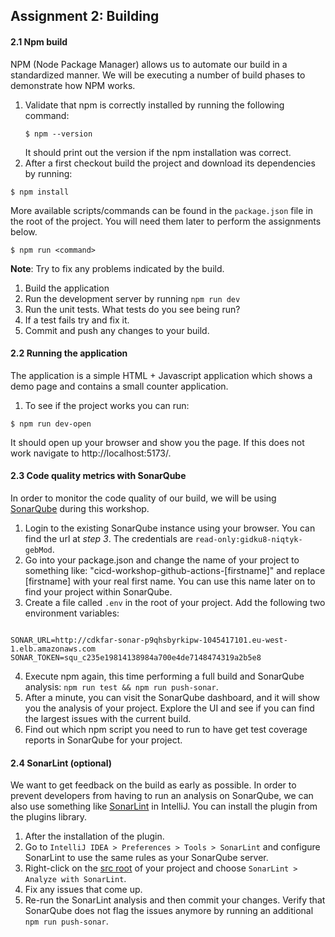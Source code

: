 ## Assignment 2: Building

#### 2.1 Npm build

NPM (Node Package Manager) allows us to automate our build in a standardized manner. 
We will be executing a number of build phases to demonstrate how NPM works.

1. Validate that npm is correctly installed by running the following command:
    ```
    $ npm --version
    ```
    It should print out the version if the npm installation was correct.
2. After a first checkout build the project and download its dependencies by running:
```
$ npm install 
```

More available scripts/commands can be found in the `package.json` file in the root of the project. 
You will need them later to perform the assignments below.

```
$ npm run <command>
```

**Note**: Try to fix any problems indicated by the build.

1.  Build the application
2.  Run the development server by running `npm run dev`
3.  Run the unit tests. What tests do you see being run?
4.  If a test fails try and fix it.
5.  Commit and push any changes to your build.

 
#### 2.2 Running the application

The application is a simple HTML + Javascript application which shows a demo page and contains a small counter application.

1. To see if the project works you can run:

```
$ npm run dev-open
```

It should open up your browser and show you the page. If this does not work navigate to http://localhost:5173/.


#### 2.3 Code quality metrics with SonarQube

In order to monitor the code quality of our build, we will be using [SonarQube](https://www.sonarqube.org) during this workshop. 

1.  Login to the existing SonarQube instance using your browser. You can find the url at *step 3*. The credentials are `read-only:gidku8-niqtyk-gebMod`.
2.  Go into your package.json and change the name of your project to something like: "cicd-workshop-github-actions-[firstname]" and replace [firstname] with your real first name. You can use this name later on to find your project within SonarQube.
3.  Create a file called `.env` in the root of your project. Add the following two environment variables:
```

SONAR_URL=http://cdkfar-sonar-p9qhsbyrkipw-1045417101.eu-west-1.elb.amazonaws.com
SONAR_TOKEN=squ_c235e19814138984a700e4de7148474319a2b5e8
```

4.  Execute npm again, this time performing a full build and SonarQube analysis: `npm run test && npm run push-sonar`.
5.  After a minute, you can visit the SonarQube dashboard, and it will show you the analysis of your project.
    Explore the UI and see if you can find the largest issues with the current build.
6.  Find out which npm script you need to run to have get test coverage reports in SonarQube for your project.

#### 2.4 SonarLint (optional)

We want to get feedback on the build as early as possible. In order to prevent developers from having to run an analysis on SonarQube, we can also use something like [SonarLint](https://plugins.jetbrains.com/plugin/7973-sonarlint) in IntelliJ. You can install the plugin from the plugins library. 

1.  After the installation of the plugin.  
2.  Go to `IntelliJ IDEA > Preferences > Tools > SonarLint` and configure SonarLint to use the same rules as your SonarQube server.
2.  Right-click on the [src root](/src) of your project and choose `SonarLint > Analyze with SonarLint`.
3.  Fix any issues that come up.
4.  Re-run the SonarLint analysis and then commit your changes.
    Verify that SonarQube does not flag the issues anymore by running an additional `npm run push-sonar`.
